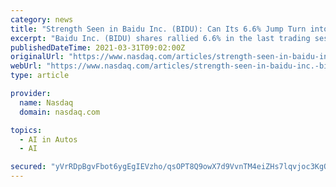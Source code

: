 ```yaml
---
category: news
title: "Strength Seen in Baidu Inc. (BIDU): Can Its 6.6% Jump Turn into More Strength?"
excerpt: "Baidu Inc. (BIDU) shares rallied 6.6% in the last trading session to close at $218.23. This move can be attributable to notable volume with a higher number of shares being traded than in a typical session."
publishedDateTime: 2021-03-31T09:02:00Z
originalUrl: "https://www.nasdaq.com/articles/strength-seen-in-baidu-inc.-bidu%3A-can-its-6.6-jump-turn-into-more-strength-2021-03-31"
webUrl: "https://www.nasdaq.com/articles/strength-seen-in-baidu-inc.-bidu%3A-can-its-6.6-jump-turn-into-more-strength-2021-03-31"
type: article

provider:
  name: Nasdaq
  domain: nasdaq.com

topics:
  - AI in Autos
  - AI

secured: "yVrRDpBgvFbot6ygEgIEVzho/qsOPT8Q9owX7d9VvnTM4eiZHs7lqvjoc3KgOFwkx3HGclPDkwqo3LKqqjdtYuPvVg0A6Qgljo2B70wq3UxhKx/yRI37Tm00uGEMJAnPVjJp4eggJY4UhWLqyeLfVeVTY7LyW15nNuq1Jj3YtVYLAdKk7Lq4q+rnPwWnEMmulLn0X3JskYYaOw2nn1uXafX4p+H4TA0ne6Zgdibv+a7L0MS0xIu0wCTVVTXIIyvAc699tzIQT31McJbqc57WFG+vQw8rKZjqNqc7FFSdmI3SajiwJdM95rGfImcz01N6JXtPz8MKW5hLXDBGiLsTAE9lxjBNoWix7TBTwPcilfU=;8XoQ9bUymn57iglgKBUmjA=="
---
```


